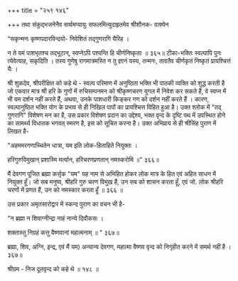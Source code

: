 +++
title = "२५९ १४६"

+++
तथा संकुद्भजनेनैव सर्व्वमप्यायुः सफलमित्युदाहृतमेव श्रीशौनक- वाक्येन 

“सकृन्मनः कृष्णपदारविन्दयो- निवेशितं तद्गुणरागि यैरिह । 

न ते यमं पाशभृतश्च तद्भूटान्, स्वप्नेऽपि पश्यन्ति हि चीर्णनिष्कृताः ॥ ३६५॥ टीका-भक्तिः स्वल्पापि पुनः त्येवेत्याह, सकृदिति । तस्य गुणेषु रागमात्रमस्ति न तु ज्ञानं यस्य, तन्मनः, तावतैव चीर्णकृतं निष्कृतं प्रायश्चित्तं यैः । 

श्री शुकदेव, श्रीपरीक्षित को कहे थे - स्वल्प परिमाण में अनुष्ठिता भक्ति भी पातकी व्यक्ति को शुद्ध करती है जो एकवार मात्र श्री हरि के गुणों में रुचिसम्पनमन को श्रीकृष्णचरण युगल में निवेश कर सकते हैं, वे स्वप्न में भी यम दर्शन नहीं करते हैं, अथवा, उनके पाशधारी किङ्कर गण को दर्शन नहीं करते हैं । कारण, स्वल्पानुष्ठित भक्ति योग के प्रभाव से ही निखिल पापों का प्रायश्चित्त विहित हुआ है। उक्त श्लोक में "तद् गुणरागि" विशेषण मन का है, उस प्रकार विशेषण प्रदान का उद्देश्य, भक्त वृन्द के दृष्टि पथ में उपस्थित होने का सामर्थ्य विधातक भगवत् स्मरण है, इस को सूचित करना है। उक्त अभिप्राय से ही श्रीसिंह पुराण में लिखत है- 

"अहममरगणाच्चितेन धात्रा, यम इति लोक-हिताहिते नियुक्तः । 

हरिगुरुविमुखान् प्रशास्मि मर्त्यान, हरिचरणप्रणतान् नमस्करोमि ॥" ३६६॥ 

मैं देवगण पूजित ब्रह्मा कर्त्तृक "यम" यह नाम से अभिहित होकर लोक मात्र के हित एवं अहित साधन में नियुक्त हूँ। जो सब मनुष्य, श्रीहरि गुरु चरण विमुख हैं, उन सब को शासन करता हूँ, एवं जो. लोक श्रीहरि चरणों में प्रणत हैं, उन को नमस्कार करता हूँ ॥ ३६६ ॥ 

उस प्रकार अमृतसारोद्वार में स्कन्द पुराण का वचन भी है- 

"न ब्रह्मा न शिवाग्नीन्द्रा नाहं नान्ये दिवौकसः । 

शक्तास्तु निग्रहं कत्तु वैष्णवानां महात्मनाम् ॥ " ३६७॥ 

ब्रह्मा, शिव, अग्नि, इन्द्र, एवं मैं यम) अन्यान्य देवगण, महात्मा वैष्णव वृन्द को निगृहीत करने में समर्थ नहीं है । ३६७॥ 

श्रीग्रम - निज दूतवृन्द को कहे थे ॥ १४८ ॥ 
